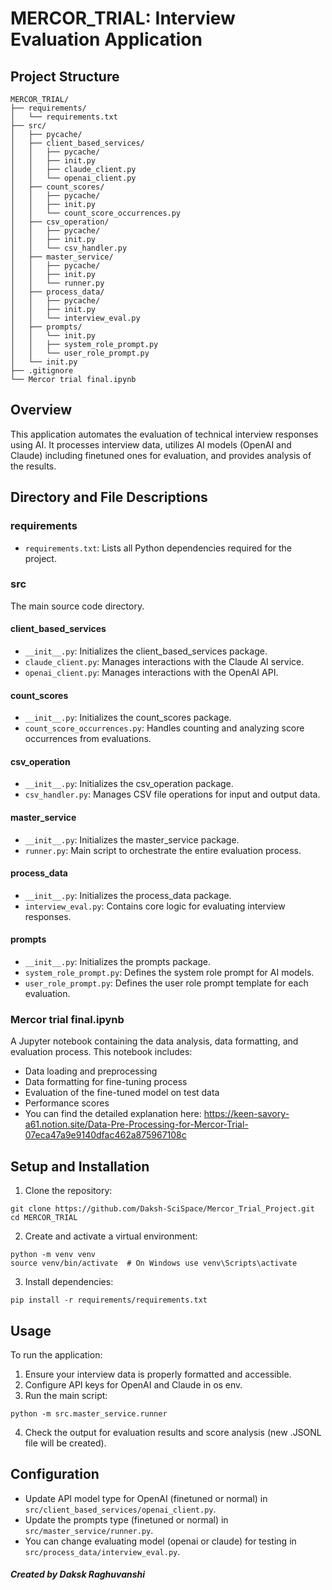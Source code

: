 # MERCOR_TRIAL: Interview Evaluation Application

## Project Structure
```
MERCOR_TRIAL/
├── requirements/
│   └── requirements.txt
├── src/
│   ├── pycache/
│   ├── client_based_services/
│   │   ├── pycache/
│   │   ├── init.py
│   │   ├── claude_client.py
│   │   └── openai_client.py
│   ├── count_scores/
│   │   ├── pycache/
│   │   ├── init.py
│   │   └── count_score_occurrences.py
│   ├── csv_operation/
│   │   ├── pycache/
│   │   ├── init.py
│   │   └── csv_handler.py
│   ├── master_service/
│   │   ├── pycache/
│   │   ├── init.py
│   │   └── runner.py
│   ├── process_data/
│   │   ├── pycache/
│   │   ├── init.py
│   │   └── interview_eval.py
│   ├── prompts/
│   │   └── init.py
│   │   ├── system_role_prompt.py
│   │   └── user_role_prompt.py
│   └── init.py
├── .gitignore
└── Mercor trial final.ipynb
```
## Overview
This application automates the evaluation of technical interview responses using AI. It processes interview data, utilizes AI models (OpenAI and Claude) including finetuned ones for evaluation, and provides analysis of the results.

## Directory and File Descriptions

### requirements
- `requirements.txt`: Lists all Python dependencies required for the project.

### src
The main source code directory.

#### client_based_services
- `__init__.py`: Initializes the client_based_services package.
- `claude_client.py`: Manages interactions with the Claude AI service.
- `openai_client.py`: Manages interactions with the OpenAI API.

#### count_scores
- `__init__.py`: Initializes the count_scores package.
- `count_score_occurrences.py`: Handles counting and analyzing score occurrences from evaluations.

#### csv_operation
- `__init__.py`: Initializes the csv_operation package.
- `csv_handler.py`: Manages CSV file operations for input and output data.

#### master_service
- `__init__.py`: Initializes the master_service package.
- `runner.py`: Main script to orchestrate the entire evaluation process.

#### process_data
- `__init__.py`: Initializes the process_data package.
- `interview_eval.py`: Contains core logic for evaluating interview responses.

#### prompts
- `__init__.py`: Initializes the prompts package.
- `system_role_prompt.py`: Defines the system role prompt for AI models.
- `user_role_prompt.py`: Defines the user role prompt template for each evaluation.

### Mercor trial final.ipynb
A Jupyter notebook containing the data analysis, data formatting, and evaluation process. This notebook includes:
- Data loading and preprocessing
- Data formatting for fine-tuning process
- Evaluation of the fine-tuned model on test data
- Performance scores
- You can find the detailed explanation here: https://keen-savory-a61.notion.site/Data-Pre-Processing-for-Mercor-Trial-07eca47a9e9140dfac462a875967108c

## Setup and Installation
1. Clone the repository:
```
git clone https://github.com/Daksh-SciSpace/Mercor_Trial_Project.git
cd MERCOR_TRIAL
```
2. Create and activate a virtual environment:
```
python -m venv venv
source venv/bin/activate  # On Windows use venv\Scripts\activate
```
3. Install dependencies:
```
pip install -r requirements/requirements.txt
```
## Usage
To run the application:
1. Ensure your interview data is properly formatted and accessible.
2. Configure API keys for OpenAI and Claude in os env.
3. Run the main script:
```
python -m src.master_service.runner
```
4. Check the output for evaluation results and score analysis (new .JSONL file will be created).
   
## Configuration
- Update API model type for OpenAI (finetuned or normal) in `src/client_based_services/openai_client.py`.
- Update the prompts type (finetuned or normal) in `src/master_service/runner.py`.
- You can change evaluating model (openai or claude) for testing in `src/process_data/interview_eval.py`.

##### Created by Daksk Raghuvanshi 

